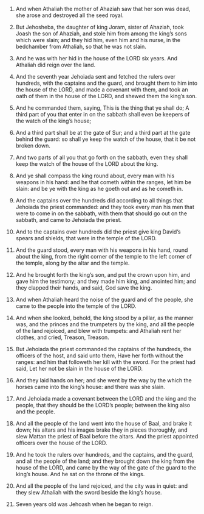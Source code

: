1. And when Athaliah the mother of Ahaziah saw that her son was
dead, she arose and destroyed all the seed royal.

2. But Jehosheba, the daughter of king Joram, sister of Ahaziah,
took Joash the son of Ahaziah, and stole him from among the king’s
sons which were slain; and they hid him, even him and his nurse, in
the bedchamber from Athaliah, so that he was not slain.

3. And he was with her hid in the house of the LORD six years. And
Athaliah did reign over the land.

4. And the seventh year Jehoiada sent and fetched the rulers over
hundreds, with the captains and the guard, and brought them to him
into the house of the LORD, and made a covenant with them, and took an
oath of them in the house of the LORD, and shewed them the king’s son.

5. And he commanded them, saying, This is the thing that ye shall
do; A third part of you that enter in on the sabbath shall even be
keepers of the watch of the king’s house;

6. And a third part shall
be at the gate of Sur; and a third part at the gate behind the guard:
so shall ye keep the watch of the house, that it be not broken down.

7. And two parts of all you that go forth on the sabbath, even they
shall keep the watch of the house of the LORD about the king.

8. And ye shall compass the king round about, every man with his
weapons in his hand: and he that cometh within the ranges, let him be
slain: and be ye with the king as he goeth out and as he cometh in.

9. And the captains over the hundreds did according to all things
that Jehoiada the priest commanded: and they took every man his men
that were to come in on the sabbath, with them that should go out on
the sabbath, and came to Jehoiada the priest.

10. And to the captains over hundreds did the priest give king
David’s spears and shields, that were in the temple of the LORD.

11. And the guard stood, every man with his weapons in his hand,
round about the king, from the right corner of the temple to the left
corner of the temple, along by the altar and the temple.

12. And he brought forth the king’s son, and put the crown upon him,
and gave him the testimony; and they made him king, and anointed him;
and they clapped their hands, and said, God save the king.

13. And when Athaliah heard the noise of the guard and of the
people, she came to the people into the temple of the LORD.

14. And when she looked, behold, the king stood by a pillar, as the
manner was, and the princes and the trumpeters by the king, and all
the people of the land rejoiced, and blew with trumpets: and Athaliah
rent her clothes, and cried, Treason, Treason.

15. But Jehoiada the priest commanded the captains of the hundreds,
the officers of the host, and said unto them, Have her forth without
the ranges: and him that followeth her kill with the sword. For the
priest had said, Let her not be slain in the house of the LORD.

16. And they laid hands on her; and she went by the way by the which
the horses came into the king’s house: and there was she slain.

17. And Jehoiada made a covenant between the LORD and the king and
the people, that they should be the LORD’s people; between the king
also and the people.

18. And all the people of the land went into the house of Baal, and
brake it down; his altars and his images brake they in pieces
thoroughly, and slew Mattan the priest of Baal before the altars. And
the priest appointed officers over the house of the LORD.

19. And he took the rulers over hundreds, and the captains, and the
guard, and all the people of the land; and they brought down the king
from the house of the LORD, and came by the way of the gate of the
guard to the king’s house. And he sat on the throne of the kings.

20. And all the people of the land rejoiced, and the city was in
quiet: and they slew Athaliah with the sword beside the king’s house.

21. Seven years old was Jehoash when he began to reign.